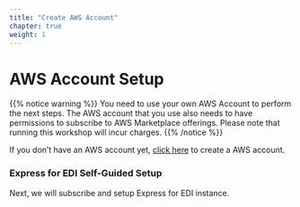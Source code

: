 ```yaml
---
title: "Create AWS Account" 
chapter: true
weight: 1 
---
```


# AWS Account Setup

{{% notice warning %}}
You need to use your own AWS Account to perform the next steps. The AWS account that you use also needs to have permissions to subscribe to AWS Marketplace offerings. Please note that running this workshop will incur charges.
{{% /notice %}}

If you don’t have an AWS account yet, [click here](https://aws.amazon.com/premiumsupport/knowledge-center/create-and-activate-aws-account/) to create a AWS account.

### Express for EDI Self-Guided Setup
Next, we will subscribe and setup Express for EDI instance.

